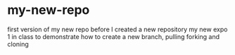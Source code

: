 # my-new-repo
first version of my new repo before I created a new repository my new expo 1 in class to demonstrate how to create a new branch, pulling forking and cloning  
